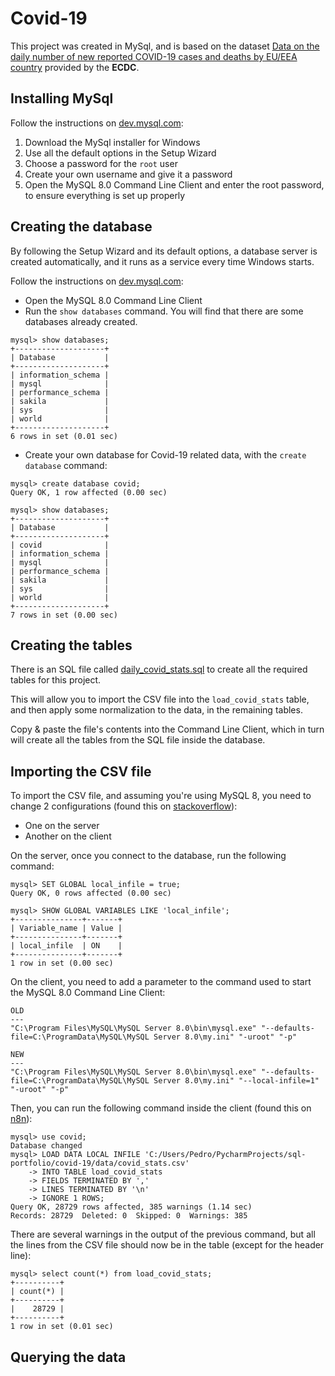# Covid-19

This project was created in MySql, and is based on the dataset [Data on the daily number of new reported COVID-19 cases and deaths by EU/EEA country](https://www.ecdc.europa.eu/en/publications-data/data-daily-new-cases-covid-19-eueea-country) provided by the **ECDC**.

## Installing MySql

Follow the instructions on [dev.mysql.com](https://dev.mysql.com/doc/refman/5.7/en/windows-installation.html#windows-installation-simple):
1. Download the MySql installer for Windows
2. Use all the default options in the Setup Wizard
3. Choose a password for the `root` user
4. Create your own username and give it a password
5. Open the MySQL 8.0 Command Line Client and enter the root password, to ensure everything is set up properly

## Creating the database

By following the Setup Wizard and its default options, a database server is created automatically, and it runs as a service every time Windows starts.

Follow the instructions on [dev.mysql.com](https://dev.mysql.com/doc/mysql-getting-started/en/):
- Open the MySQL 8.0 Command Line Client
- Run the `show databases` command. You will find that there are some databases already created.

```
mysql> show databases;
+--------------------+
| Database           |
+--------------------+
| information_schema |
| mysql              |
| performance_schema |
| sakila             |
| sys                |
| world              |
+--------------------+
6 rows in set (0.01 sec)
```

- Create your own database for Covid-19 related data, with the `create database` command:

```
mysql> create database covid;
Query OK, 1 row affected (0.00 sec)

mysql> show databases;
+--------------------+
| Database           |
+--------------------+
| covid              |
| information_schema |
| mysql              |
| performance_schema |
| sakila             |
| sys                |
| world              |
+--------------------+
7 rows in set (0.00 sec)
```

## Creating the tables

There is an SQL file called [daily_covid_stats.sql](./daily_covid_stats.sql) to create all the required tables for this project.

This will allow you to import the CSV file into the `load_covid_stats` table, and then apply some normalization to the data, in the remaining tables.

Copy & paste the file's contents into the Command Line Client, which in turn will create all the tables from the SQL file inside the database.

## Importing the CSV file

To import the CSV file, and assuming you're using MySQL 8, you need to change 2 configurations (found this on [stackoverflow](https://stackoverflow.com/questions/63361962/error-2068-hy000-load-data-local-infile-file-request-rejected-due-to-restrict)):
- One on the server
- Another on the client

On the server, once you connect to the database, run the following command:

```
mysql> SET GLOBAL local_infile = true;
Query OK, 0 rows affected (0.00 sec)

mysql> SHOW GLOBAL VARIABLES LIKE 'local_infile';
+---------------+-------+
| Variable_name | Value |
+---------------+-------+
| local_infile  | ON    |
+---------------+-------+
1 row in set (0.00 sec)
```

On the client, you need to add a parameter to the command used to start the MySQL 8.0 Command Line Client:

```
OLD
---
"C:\Program Files\MySQL\MySQL Server 8.0\bin\mysql.exe" "--defaults-file=C:\ProgramData\MySQL\MySQL Server 8.0\my.ini" "-uroot" "-p"

NEW
---
"C:\Program Files\MySQL\MySQL Server 8.0\bin\mysql.exe" "--defaults-file=C:\ProgramData\MySQL\MySQL Server 8.0\my.ini" "--local-infile=1" "-uroot" "-p"
```

Then, you can run the following command inside the client (found this on [n8n](https://blog.n8n.io/import-csv-into-mysql/)):

```
mysql> use covid;
Database changed
mysql> LOAD DATA LOCAL INFILE 'C:/Users/Pedro/PycharmProjects/sql-portfolio/covid-19/data/covid_stats.csv'
    -> INTO TABLE load_covid_stats
    -> FIELDS TERMINATED BY ','
    -> LINES TERMINATED BY '\n'
    -> IGNORE 1 ROWS;
Query OK, 28729 rows affected, 385 warnings (1.14 sec)
Records: 28729  Deleted: 0  Skipped: 0  Warnings: 385
```

There are several warnings in the output of the previous command, but all the lines from the CSV file should now be in the table (except for the header line):

```
mysql> select count(*) from load_covid_stats;
+----------+
| count(*) |
+----------+
|    28729 |
+----------+
1 row in set (0.01 sec)
```

## Querying the data
